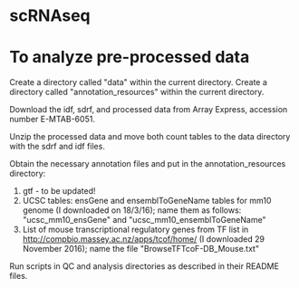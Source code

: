 # scRNAseq

# To analyze pre-processed data

Create a directory called "data" within the current directory. Create a directory called "annotation_resources" within the current directory.

Download the idf, sdrf, and processed data from Array Express, accession number E-MTAB-6051.

Unzip the processed data and move both count tables to the data directory with the sdrf and idf files.

Obtain the necessary annotation files and put in the annotation_resources directory:
1. gtf - to be updated! 
2. UCSC tables: ensGene and ensemblToGeneName tables for mm10 genome (I downloaded on 18/3/16); name them as follows: "ucsc_mm10_ensGene" and "ucsc_mm10_ensemblToGeneName"
3. List of mouse transcriptional regulatory genes from TF list in http://compbio.massey.ac.nz/apps/tcof/home/ (I downloaded 29 November 2016); name the file "BrowseTFTcoF-DB_Mouse.txt"

Run scripts in QC and analysis directories as described in their README files.

